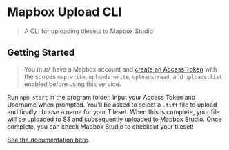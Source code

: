 # Mapbox Upload CLI
> A CLI for uploading tilesets to Mapbox Studio

## Getting Started

> You must have a Mapbox account and [create an Access Token](https://account.mapbox.com/access-tokens/create) with the scopes `map:write`, `uploads:write`, `uploads:read`, and `uploads:list` enabled before using this service.

Run `npm start` in the program folder. Input your Access Token and Username when prompted. You'll be asked to select a `.tiff` file to upload and finally choose a name for your Tileset. When this is complete, your file will be uploaded to S3 and subsequently uploaded to Mapbox Studio. Once complete, you can check Mapbox Studio to checkout your tileset!

[See the documentation here](https://mapstertech.github.io/mapbox-upload-cli/).
